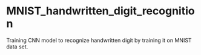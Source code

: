 # MNIST_handwritten_digit_recognition
Training CNN model to recognize handwritten digit by training it on MNIST data set.
